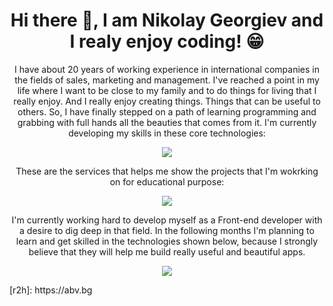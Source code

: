 <h1 align="center"> Hi there 👋, I am Nikolay Georgiev and I realy enjoy coding! &#128513 </h1>
<p align="center">
 I have about 20 years of working experience in international companies in the fields of sales, marketing and management. I've reached a point in my life where I want to be close to my family and to do things for living that I really enjoy. And I really enjoy creating things. Things that can be useful to others. So, I have finally stepped on a path of learning programming and grabbing with full hands all the beauties that comes from it.
  I'm currently developing my skills in these core technologies:
</p>
<p align="center">
  <a href="https://skillicons.dev">
    <img src="https://skillicons.dev/icons?i=html,css,js&theme=dark&perline=3" />
  </a>
</p>
<p align="center">
These are the services that helps me show the projects that I'm wokrking on for educational purpose:
</p>
<p align="center">
  <a href="https://skillicons.dev">
    <img src="https://skillicons.dev/icons?i=netlify,supabase&theme=dark&perline=3" />
  </a>
</p>
<p align="center">
 I'm currently working hard to develop myself as a Front-end developer with a desire to dig deep in that field. In the following months I'm planning to learn and get skilled in the technologies shown below, because I strongly believe that they will help me build really useful and beautiful apps. 
</p>
<p align="center">
  <a href="https://skillicons.dev">
    <img src="https://skillicons.dev/icons?i=react,sass,tailwind,ts&theme=dark&perline=4" />
  </a>
</p>
[r2h]: https://abv.bg
<!--
**NGNikolay/NGNikolay** is a ✨ _special_ ✨ repository because its `README.md` (this file) appears on your GitHub profile.

Here are some ideas to get you started:

- 🔭 I’m currently working on ...
- 🌱 I’m currently learning front-end developement
- 👯 I’m looking to collaborate on ...
- 🤔 I’m looking for help with ...
- 💬 Ask me about ...
- 📫 How to reach me: ...
- 😄 Pronouns: ...
- ⚡ Fun fact: ...
-->
